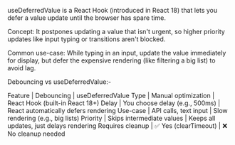 useDeferredValue is a React Hook (introduced in React 18) that lets you defer a value update until the browser has spare time.

Concept:
It postpones updating a value that isn't urgent, so higher priority updates like input typing or transitions aren't blocked.

Common use-case:
While typing in an input, update the value immediately for display, but defer the expensive rendering (like filtering a big list) to avoid lag.


Debouncing vs useDeferredValue:-

Feature          | Debouncing                     | useDeferredValue
Type             | Manual optimization            | React Hook (built-in React 18+)
Delay            | You choose delay (e.g., 500ms) | React automatically defers rendering
Use-case         | API calls, text input          | Slow rendering (e.g., big lists)
Priority         | Skips intermediate values      | Keeps all updates, just delays rendering
Requires cleanup | ✅ Yes (clearTimeout)          | ❌ No cleanup needed